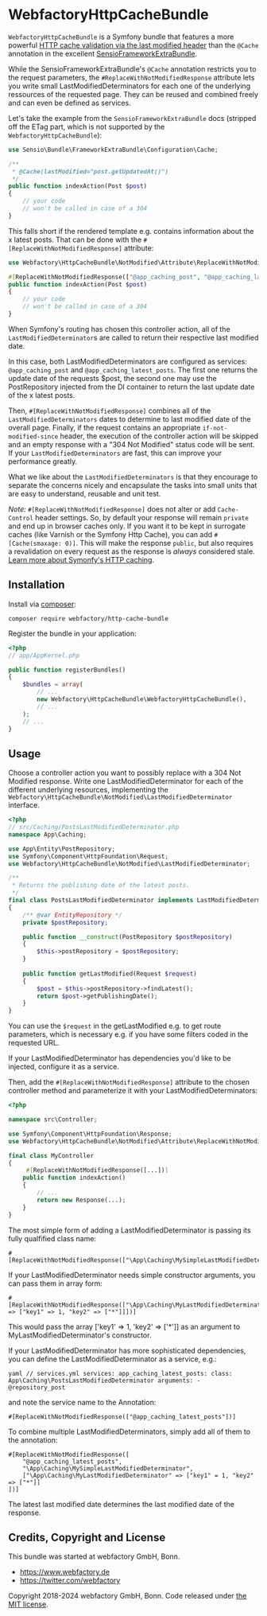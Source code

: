 # WebfactoryHttpCacheBundle

`WebfactoryHttpCacheBundle` is a Symfony bundle that features a more
powerful [HTTP cache validation via the last modified header] than the
`@Cache` annotation in the excellent [SensioFrameworkExtraBundle].

[HTTP cache validation via the last modified header]: https://symfony.com/doc/current/http_cache/validation.html#validation-with-the-last-modified-header
[SensioFrameworkExtraBundle]: https://symfony.com/doc/current/bundles/SensioFrameworkExtraBundle/annotations/cache.html

While the SensioFrameworkExtraBundle's `@Cache` annotation restricts
you to the request parameters, the `#ReplaceWithNotModifiedResponse`
attribute lets you write small LastModifiedDeterminators for each one
of the underlying ressources of the requested page. They can be reused
and combined freely and can even be defined as services.

Let's take the example from the `SensioFrameworkExtraBundle` docs (stripped
off the ETag part, which is not supported by the
`WebfactoryHttpCacheBundle`):

```php
use Sensio\Bundle\FrameworkExtraBundle\Configuration\Cache;

/**
 * @Cache(lastModified="post.getUpdatedAt()")
 */
public function indexAction(Post $post)
{
    // your code
    // won't be called in case of a 304
}
```

This falls short if the rendered template e.g. contains information
about the x latest posts. That can be done with the
`#[ReplaceWithNotModifiedResponse]` attribute:

```php
use Webfactory\HttpCacheBundle\NotModified\Attribute\ReplaceWithNotModifiedResponse;

#[ReplaceWithNotModifiedResponse(["@app_caching_post", "@app_caching_latest_posts"])]
public function indexAction(Post $post)
{
    // your code
    // won't be called in case of a 304
}
```

When Symfony's routing has chosen this controller action, all of the
`LastModifiedDeterminator`s are called to return their respective last
modified date.

In this case, both LastModifiedDeterminators are configured as services:
`@app_caching_post` and `@app_caching_latest_posts`. The first
one returns the update date of the requests $post, the second one may
use the PostRepository injected from the DI container to return the last
update date of the x latest posts.

Then, `#[ReplaceWithNotModifiedResponse]` combines all of the
`LastModifiedDeterminators` dates to determine to last modified date of
the overall page. Finally, if the request contains an appropriate
`if-not-modified-since` header, the execution of the controller
action will be skipped and an empty response with a "304 Not Modified"
status code will be sent. If your `LastModifiedDeterminators` are fast,
this can improve your performance greatly.

What we like about the `LastModifiedDeterminators` is that they encourage
to separate the concerns nicely and encapsulate the tasks into small
units that are easy to understand, reusable and unit test.
   
*Note:* `#[ReplaceWithNotModifiedResponse]` does not alter or add
`Cache-Control` header settings. So, by default your response will
remain `private` and end up in browser caches only. If you want it to be
kept in surrogate caches (like Varnish or the Symfony Http Cache), you
can add `#[Cache(smaxage: 0)]`. This will make the response `public`, but
also requires a revalidation on every request as the response is
*always* considered stale. [Learn more about Symonfy's HTTP caching].

[Learn more about Symonfy's HTTP caching]: http://symfony.com/doc/current/book/http_cache.html

## Installation

Install via [composer](https://getcomposer.org/):

    composer require webfactory/http-cache-bundle

Register the bundle in your application:

```php
<?php
// app/AppKernel.php

public function registerBundles()
{
    $bundles = array(
        // ...
        new Webfactory\HttpCacheBundle\WebfactoryHttpCacheBundle(),
        // ...
    );
    // ...
}
```

## Usage

Choose a controller action you want to possibly replace with a 304 Not Modified response. Write one LastModifiedDeterminator for each
of the different underlying resources, implementing the `Webfactory\HttpCacheBundle\NotModified\LastModifiedDeterminator` interface.

```php
<?php
// src/Caching/PostsLastModifiedDeterminator.php
namespace App\Caching;

use App\Entity\PostRepository;
use Symfony\Component\HttpFoundation\Request;
use Webfactory\HttpCacheBundle\NotModified\LastModifiedDeterminator;

/**
 * Returns the publishing date of the latest posts.
 */
final class PostsLastModifiedDeterminator implements LastModifiedDeterminator
{
    /** @var EntityRepository */
    private $postRepository;

    public function __construct(PostRepository $postRepository)
    {
        $this->postRepository = $postRepository;
    }
    
    public function getLastModified(Request $request)
    {
        $post = $this->postRepository->findLatest();
        return $post->getPublishingDate();
    }
}
```

You can use the `$request` in the getLastModified e.g. to get route parameters, which is necessary e.g. if you have
some filters coded in the requested URL.

If your LastModifiedDeterminator has dependencies you'd like to be injected, configure it as a service.

Then, add the `#[ReplaceWithNotModifiedResponse]` attribute to the chosen controller method and parameterize it
with your LastModifiedDeterminators:

```php
<?php

namespace src\Controller;

use Symfony\Component\HttpFoundation\Response;
use Webfactory\HttpCacheBundle\NotModified\Attribute\ReplaceWithNotModifiedResponse;

final class MyController
{
     #[ReplaceWithNotModifiedResponse([...])]
    public function indexAction()
    {
        // ...
        return new Response(...);
    }
}
```

The most simple form of adding a LastModifiedDeterminator is passing its fully qualfified class name:

    #[ReplaceWithNotModifiedResponse(["\App\Caching\MySimpleLastModifiedDeterminator"])]

If your LastModifiedDeterminator needs simple constructor arguments, you can pass them in array form:

    #[ReplaceWithNotModifiedResponse(["\App\Caching\MyLastModifiedDeterminator" => ["key1" => 1, "key2" => ["*"]]])]

This would pass the array ['key1' => 1, 'key2' => ['*']] as an argument to MyLastModifiedDeterminator's constructor.

If your LastModifiedDeterminator has more sophisticated dependencies, you can define the LastModifiedDeterminator as a service, e.g.:

`yaml
// services.yml
services:
    app_caching_latest_posts:
        class: App\Caching\PostsLastModifiedDeterminator
        arguments:
            - @repository_post
`

and note the service name to the Annotation:

    #[ReplaceWithNotModifiedResponse(["@app_caching_latest_posts"])]

To combine multiple LastModifiedDeterminators, simply add all of them to the annotation:
 
    #[ReplaceWithNotModifiedResponse([
        "@app_caching_latest_posts",
        "\App\Caching\MySimpleLastModifiedDeterminator",
        ["\App\Caching\MyLastModifiedDeterminator" => ["key1" = 1, "key2" => ["*"]]
    ])]
 
The latest last modified date determines the last modified date of the response.

## Credits, Copyright and License

This bundle was started at webfactory GmbH, Bonn.

- <https://www.webfactory.de>
- <https://twitter.com/webfactory>

Copyright 2018-2024 webfactory GmbH, Bonn. Code released under [the MIT license](LICENSE).
